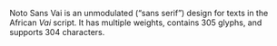 Noto Sans Vai is an unmodulated (“sans serif”) design for texts in the African _Vai_ script. It has multiple weights, contains 305 glyphs, and supports 304 characters.